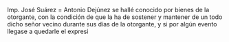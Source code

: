 Imp. José Suárez = Antonio Dejúnez se hallé conocido por bienes de la otorgante, con la condición de que la ha de sostener y mantener de un todo dicho señor vecino durante sus días de la otorgante, y si por algún evento llegase a quedarle el expresi